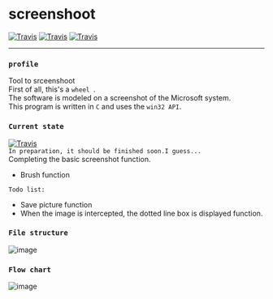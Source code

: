 # screenshoot

[![Travis](https://img.shields.io/badge/Language-C-brightgreen.svg)]()
[![Travis](https://img.shields.io/badge/Version-0.0.0-orange.svg)]()
[![Travis](https://img.shields.io/badge/Status-Not%20completed-red.svg)]()
  
  ---
  
### `profile`
Tool to srceenshoot    
First of all, this's a `wheel `.  
The software is modeled on a screenshot of the Microsoft system.  
This program is written in `C` and uses the `win32 API`.  
  
### `Current state ` 
[![Travis](https://img.shields.io/badge/progress-70%20%25-lightgrey.svg?style=flat-square)]()  
`In preparation, it should be finished soon.I guess...  `  
Completing the basic screenshot function.  
* Brush function   
  
`Todo list:`  
* Save picture function  
* When the image is intercepted, the dotted line box is displayed function.  
  
  
### `File structure`  
![image](https://github.com/Joezeo/screenshoot/blob/master/res/FileStructure.PNG)  
  
  
### `Flow chart`
![image](https://github.com/Joezeo/screenshoot/blob/master/res/ScreenShot%E5%9F%BA%E6%9C%AC%E6%B5%81%E7%A8%8B.svg)
